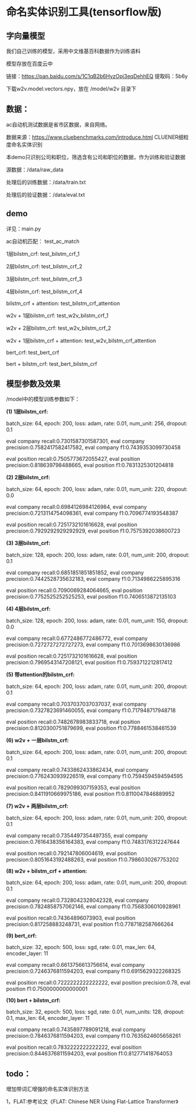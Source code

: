 # 命名实体识别工具(tensorflow版)


## 字向量模型
我们自己训练的模型，采用中文维基百科数据作为训练语料

模型存放在百度云中

链接：https://pan.baidu.com/s/1C1qB2b6HyzOpj3eqDehhEQ 提取码：5b6y

下载w2v.model.vectors.npy，放在 /model/w2v 目录下


## 数据：
ac自动机测试数据是省市区数据，来自网络。

数据来源：https://www.cluebenchmarks.com/introduce.html  CLUENER细粒度命名实体识别

本demo只识别公司和职位，筛选含有公司和职位的数据，作为训练和验证数据

源数据：/data/raw_data

处理后的训练数据：/data/train.txt

处理后的验证数据：/data/eval.txt


## demo
详见：main.py

ac自动机匹配： test_ac_match

1层bilstm_crf: test_bilstm_crf_1

2层bilstm_crf: test_bilstm_crf_2

3层bilstm_crf: test_bilstm_crf_3

4层bilstm_crf: test_bilstm_crf_4

bilstm_crf + attention: test_bilstm_crf_attention

w2v + 1层bilstm_crf: test_w2v_bilstm_crf_1

w2v + 2层bilstm_crf: test_w2v_bilstm_crf_2

w2v + 1层bilstm_crf + attention: test_w2v_bilstm_crf_attention

bert_crf: test_bert_crf

bert + bilstm_crf: test_bert_bilstm_crf


## 模型参数及效果
/model中的模型训练参数如下：

**(1) 1层bilstm_crf:** 

batch_size: 64, epoch: 200, loss: adam, rate: 0.01, num_unit: 256, dropout: 0.1

eval company recall:0.7301587301587301, eval company precision:0.7582417582417582, eval company f1:0.7439353099730458

eval position recall:0.7505773672055427, eval position precision:0.818639798488665, eval position f1:0.7831325301204818


**(2) 2层bilstm_crf:**

batch_size: 64, epoch: 200, loss: adam, rate: 0.01, num_unit: 220, dropout: 0.0

eval company recall:0.6984126984126984, eval company precision:0.7213114754098361, eval company f1:0.7096774193548387

eval position recall:0.7251732101616628, eval position precision:0.7929292929292929, eval position f1:0.7575392038600723


**(3) 3层bilstm_crf:**

batch_size: 128, epoch: 200, loss: adam, rate: 0.01, num_unit: 200, dropout: 0.1

eval company recall:0.6851851851851852, eval company precision:0.7442528735632183, eval company f1:0.7134986225895316

eval position recall:0.7090069284064665, eval position precision:0.7752525252525253, eval position f1:0.7406513872135103


**(4) 4层bilstm_crf:**

batch_size: 128, epoch: 200, loss: adam, rate: 0.01, num_unit: 150, dropout: 0.0

eval company recall:0.6772486772486772, eval company precision:0.7272727272727273, eval company f1:0.7013698630136986

eval position recall:0.7251732101616628, eval position precision:0.7969543147208121, eval position f1:0.7593712212817412


**(5) 带attention的bilstm_crf:**

batch_size: 64, epoch: 200, loss: adam, rate: 0.01, num_unit: 200, dropout: 0.1

eval company recall:0.7037037037037037, eval company precision:0.7327823691460055, eval company f1:0.717948717948718

eval position recall:0.7482678983833718, eval position precision:0.8120300751879699, eval position f1:0.7788461538461539


**(6) w2v + 一层bilstm_crf:**

batch_size: 64, epoch: 200, loss: adam, rate: 0.01, num_unit: 200, dropout: 0.1

eval company recall:0.7433862433862434, eval company precision:0.7762430939226519, eval company f1:0.7594594594594595

eval position recall:0.7829099307159353, eval position precision:0.8411910669975186, eval position f1:0.8110047846889952


**(7) w2v + 两层bilstm_crf:**

batch_size: 64, epoch: 200, loss: adam, rate: 0.01, num_unit: 200, dropout: 0.1

eval company recall:0.7354497354497355, eval company precision:0.7616438356164383, eval company f1:0.7483176312247644

eval position recall:0.792147806004619, eval position precision:0.8051643192488263, eval position f1:0.7986030267753202


**(8) w2v + bilstm_crf + attention:**

batch_size: 64, epoch: 200, loss: adam, rate: 0.01, num_unit: 200, dropout: 0.1

eval company recall:0.7328042328042328, eval company precision:0.7824858757062146, eval company f1:0.7568306010928961

eval position recall:0.74364896073903, eval position precision:0.817258883248731, eval position f1:0.7787182587666264


**(9) bert_crf:**


batch_size: 32, epoch: 500, loss: sgd, rate: 0.01, max_len: 64, encoder_layer: 11

eval company recall:0.6613756613756614, eval company precision:0.7246376811594203, eval company f1:0.6915629322268325

eval position recall:0.7222222222222222, eval position precision:0.78, eval position f1:0.7500000000000001


**(10) bert + bilstm_crf:**

batch_size: 32, epoch: 500, loss: sgd, rate: 0.01, num_units: 128, dropout: 0.1, max_len: 64, encoder_layer: 11

eval company recall:0.7435897789091218, eval company precision:0.7846376811594203, eval company f1:0.7635624605658261

eval position recall:0.7832222222222222, eval position precision:0.8446376811594203, eval position f1:0.812771418764053


## todo：
增加带词汇增强的命名实体识别方法

1，FLAT:参考论文《FLAT: Chinese NER Using Flat-Lattice Transformer》
